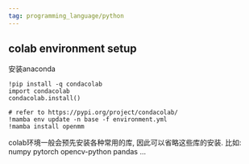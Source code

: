 ```yaml
---
tag: programming_language/python
---
```

## colab environment setup

安装anaconda

```jupter
!pip install -q condacolab
import condacolab
condacolab.install()

# refer to https://pypi.org/project/condacolab/
!mamba env update -n base -f environment.yml
!mamba install openmm
```

colab环境一般会预先安装各种常用的库, 因此可以省略这些库的安装.
比如: numpy pytorch opencv-python pandas ...